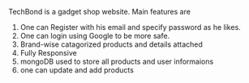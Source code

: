 TechBond is a gadget shop website.
Main features are
1. One can Register with his email and specify password as he likes.
2. One can login using Google to be more safe.
3. Brand-wise catagorized products and details attached
4. Fully Responsive
5. mongoDB used to store all products and user informaions
6. one can update and add products